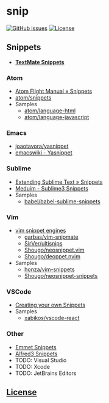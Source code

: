 # snip
[![GitHub issues](https://img.shields.io/github/issues/dunstontc/snip.svg)](https://github.com/dunstontc/snip/issues)
[![License](https://img.shields.io/github/license/dunstontc/snip.svg)](https://github.com/dunstontc/snip/blob/master/LICENSE)


## Snippets
- [**TextMate Snippets**](http://manual.macromates.com/en/snippets)

### Atom
- [Atom Flight Manual » Snippets](https://flight-manual.atom.io/using-atom/sections/snippets/)
- [atom/snippets](https://github.com/atom/snippets)
- Samples
  - [atom/language-html](https://github.com/atom/language-html/blob/master/snippets/language-html.cson)
  - [atom/language-javascript](https://github.com/atom/language-javascript/blob/master/snippets/language-javascript.cson)

### Emacs
- [joaotavora/yasnippet](https://github.com/joaotavora/yasnippet)
- [emacswiki - Yasnippet](https://www.emacswiki.org/emacs/Yasnippet)

### Sublime
- [Extending Sublime Text » Snippets](http://docs.sublimetext.info/en/latest/extensibility/snippets.html)
- [Meduim - Sublime3 Snippets](https://medium.freecodecamp.org/a-guide-to-preserving-your-wrists-with-sublime-text-snippets-7541662a53f2)
- Samples
  - [babel/babel-sublime-snippets](https://github.com/babel/babel-sublime-snippets)

### Vim
- [vim snippet engines](http://vim-wiki.mawercer.de/wiki/topic/text-snippets-skeletons-templates.html)
  - [garbas/vim-snipmate](https://github.com/garbas/vim-snipmate)
  - [SirVer/ultisnips](https://github.com/SirVer/ultisnips)
  - [Shougo/neosnippet.vim](https://github.com/Shougo/neosnippet.vim)
  - [Shougo/deoppet.nvim](https://github.com/Shougo/deoppet.nvim)
- Samples
  - [honza/vim-snippets](https://github.com/honza/vim-snippets)
  - [Shougo/neosnippet-snippets](https://github.com/Shougo/neosnippet-snippets)

### VSCode
- [Creating your own Snippets](https://code.visualstudio.com/docs/editor/userdefinedsnippets)
- Samples
  - [xabikos/vscode-react](https://github.com/xabikos/vscode-react)

### Other
- [Emmet Snippets](https://docs.emmet.io/customization/snippets/)
- [Alfred3 Snippets](https://www.alfredapp.com/help/features/snippets/)
- TODO: Visual Studio
- TODO: Xcode
- TODO: JetBrains Editors


## [License](https://github.com/dunstontc/snip/blob/master/LICENSE)

